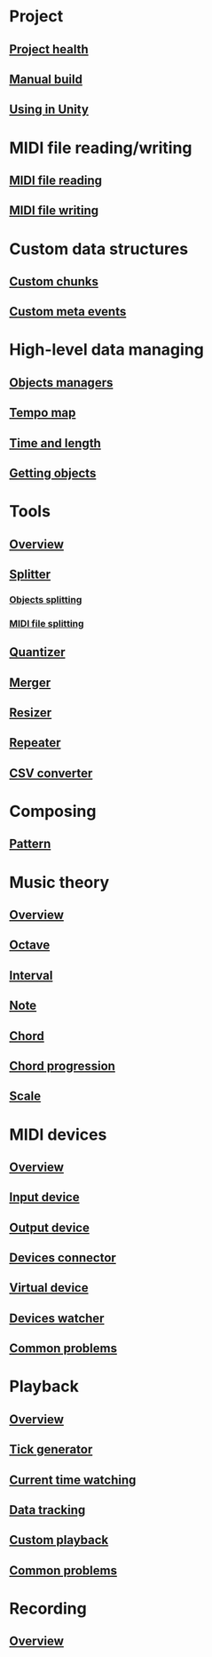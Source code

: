# Project
## [Project health](dev/Project-health.md)
## [Manual build](dev/Manual-build.md)
## [Using in Unity](dev/Using-in-Unity.md)

# MIDI file reading/writing
## [MIDI file reading](file-reading-writing/MIDI-file-reading.md)
## [MIDI file writing](file-reading-writing/MIDI-file-writing.md)

# Custom data structures
## [Custom chunks](custom-data-structures/Custom-chunks.md)
## [Custom meta events](custom-data-structures/Custom-meta-events.md)

# High-level data managing
## [Objects managers](high-level-managing/Objects-managers.md)
## [Tempo map](high-level-managing/Tempo-map.md)
## [Time and length](high-level-managing/Time-and-length.md)
## [Getting objects](high-level-managing/Getting-objects.md)

# Tools
## [Overview](tools/Overview.md)
## [Splitter](tools/Splitter.md)
### [Objects splitting](tools/Objects-splitting.md)
### [MIDI file splitting](tools/MIDI-file-splitting.md)
## [Quantizer](tools/Quantizer.md)
## [Merger](tools/Merger.md)
## [Resizer](tools/Resizer.md)
## [Repeater](tools/Repeater.md)
## [CSV converter](xref:Melanchall.DryWetMidi.Tools.CsvConverter)

# Composing
## [Pattern](composing/Pattern.md)

# Music theory
## [Overview](music-theory/Overview.md)
## [Octave](music-theory/Octave.md)
## [Interval](music-theory/Interval.md)
## [Note](music-theory/Note.md)
## [Chord](music-theory/Chord.md)
## [Chord progression](music-theory/Chord-progression.md)
## [Scale](music-theory/Scale.md)

# MIDI devices
## [Overview](devices/Overview.md)
## [Input device](devices/Input-device.md)
## [Output device](devices/Output-device.md)
## [Devices connector](devices/Devices-connector.md)
## [Virtual device](devices/Virtual-device.md)
## [Devices watcher](devices/Devices-watcher.md)
## [Common problems](devices/Common-problems.md)

# Playback
## [Overview](playback/Overview.md)
## [Tick generator](playback/Tick-generator.md)
## [Current time watching](playback/Current-time-watching.md)
## [Data tracking](playback/Data-tracking.md)
## [Custom playback](playback/Custom-playback.md)
## [Common problems](playback/Common-problems.md)

# Recording
## [Overview](recording/Overview.md)